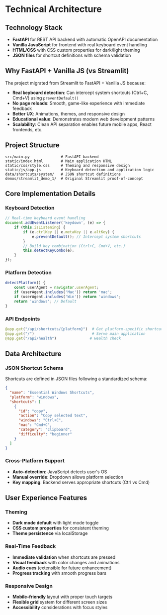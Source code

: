 # Technical Architecture

## Technology Stack
- **FastAPI** for REST API backend with automatic OpenAPI documentation
- **Vanilla JavaScript** for frontend with real keyboard event handling
- **HTML/CSS** with CSS custom properties for dark/light theming
- **JSON files** for shortcut definitions with schema validation

## Why FastAPI + Vanilla JS (vs Streamlit)
The project migrated from Streamlit to FastAPI + Vanilla JS because:
- **Real keyboard detection**: Can intercept system shortcuts (Ctrl+C, Cmd+V) using `preventDefault()`
- **No page reloads**: Smooth, game-like experience with immediate feedback
- **Better UX**: Animations, themes, and responsive design
- **Educational value**: Demonstrates modern web development patterns
- **Scalability**: Clean API separation enables future mobile apps, React frontends, etc.

## Project Structure
```
src/main.py              # FastAPI backend
static/index.html        # Main application HTML
static/css/style.css     # Theming and responsive design
static/js/app.js         # Keyboard detection and application logic
data/shortcuts/system/   # JSON shortcut definitions
demos/streamlit_demo_1/  # Original Streamlit proof-of-concept
```

## Core Implementation Details

### Keyboard Detection
```javascript
// Real-time keyboard event handling
document.addEventListener('keydown', (e) => {
    if (this.isListening) {
        if (e.ctrlKey || e.metaKey || e.altKey) {
            e.preventDefault(); // Intercept system shortcuts
        }
        // Build key combination (Ctrl+C, Cmd+V, etc.)
        this.detectKeyCombo(e);
    }
});
```

### Platform Detection
```javascript
detectPlatform() {
    const userAgent = navigator.userAgent;
    if (userAgent.includes('Mac')) return 'mac';
    if (userAgent.includes('Win')) return 'windows';
    return 'windows'; // Default
}
```

### API Endpoints
```python
@app.get("/api/shortcuts/{platform}")  # Get platform-specific shortcuts
@app.get("/")                          # Serve main application
@app.get("/api/health")               # Health check
```

## Data Architecture

### JSON Shortcut Schema
Shortcuts are defined in JSON files following a standardized schema:
```json
{
  "name": "Essential Windows Shortcuts",
  "platform": "windows",
  "shortcuts": [
    {
      "id": "copy",
      "action": "Copy selected text",
      "windows": "Ctrl+C",
      "mac": "Cmd+C",
      "category": "clipboard",
      "difficulty": "beginner"
    }
  ]
}
```

### Cross-Platform Support
- **Auto-detection**: JavaScript detects user's OS
- **Manual override**: Dropdown allows platform selection
- **Key mapping**: Backend serves appropriate shortcuts (Ctrl vs Cmd)

## User Experience Features

### Theming
- **Dark mode default** with light mode toggle
- **CSS custom properties** for consistent theming
- **Theme persistence** via localStorage

### Real-Time Feedback
- **Immediate validation** when shortcuts are pressed
- **Visual feedback** with color changes and animations
- **Audio cues** (extensible for future enhancement)
- **Progress tracking** with smooth progress bars

### Responsive Design
- **Mobile-friendly** layout with proper touch targets
- **Flexible grid** system for different screen sizes
- **Accessibility** considerations with focus styles